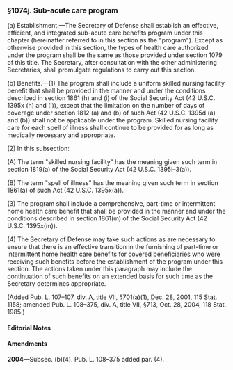 ### §1074j. Sub-acute care program ###

(a) Establishment.—The Secretary of Defense shall establish an effective, efficient, and integrated sub-acute care benefits program under this chapter (hereinafter referred to in this section as the "program"). Except as otherwise provided in this section, the types of health care authorized under the program shall be the same as those provided under section 1079 of this title. The Secretary, after consultation with the other administering Secretaries, shall promulgate regulations to carry out this section.

(b) Benefits.—(1) The program shall include a uniform skilled nursing facility benefit that shall be provided in the manner and under the conditions described in section 1861 (h) and (i) of the Social Security Act (42 U.S.C. 1395x (h) and (i)), except that the limitation on the number of days of coverage under section 1812 (a) and (b) of such Act (42 U.S.C. 1395d (a) and (b)) shall not be applicable under the program. Skilled nursing facility care for each spell of illness shall continue to be provided for as long as medically necessary and appropriate.

(2) In this subsection:

(A) The term "skilled nursing facility" has the meaning given such term in section 1819(a) of the Social Security Act (42 U.S.C. 1395i–3(a)).

(B) The term "spell of illness" has the meaning given such term in section 1861(a) of such Act (42 U.S.C. 1395x(a)).

(3) The program shall include a comprehensive, part-time or intermittent home health care benefit that shall be provided in the manner and under the conditions described in section 1861(m) of the Social Security Act (42 U.S.C. 1395x(m)).

(4) The Secretary of Defense may take such actions as are necessary to ensure that there is an effective transition in the furnishing of part-time or intermittent home health care benefits for covered beneficiaries who were receiving such benefits before the establishment of the program under this section. The actions taken under this paragraph may include the continuation of such benefits on an extended basis for such time as the Secretary determines appropriate.

(Added Pub. L. 107–107, div. A, title VII, §701(a)(1), Dec. 28, 2001, 115 Stat. 1158; amended Pub. L. 108–375, div. A, title VII, §713, Oct. 28, 2004, 118 Stat. 1985.)

#### **Editorial Notes** ####

#### Amendments ####

**2004**—Subsec. (b)(4). Pub. L. 108–375 added par. (4).